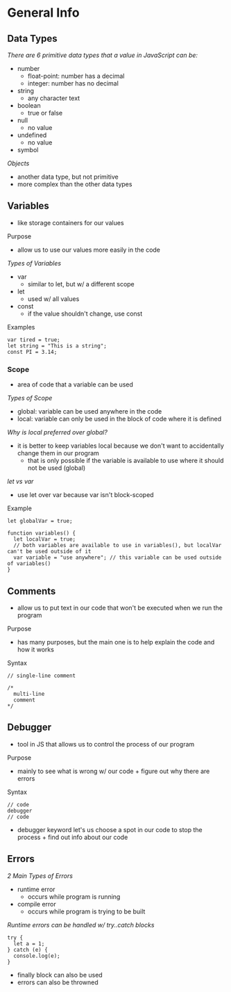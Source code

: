 # General Info
## Data Types
*There are 6 primitive data types that a value in JavaScript can be:*
- number
  - float-point: number has a decimal
  - integer: number has no decimal
- string
  - any character text
- boolean
  - true or false
- null
  - no value
- undefined
  - no value
- symbol

*Objects*
- another data type, but not primitive
- more complex than the other data types  

## Variables
- like storage containers for our values  

Purpose
- allow us to use our values more easily in the code  

*Types of Variables*
- var
  - similar to let, but w/ a different scope
- let
  - used w/ all values
- const
  - if the value shouldn't change, use const  

Examples
```
var tired = true;
let string = "This is a string";
const PI = 3.14;
```

### **Scope**
- area of code that a variable can be used  

*Types of Scope*
- global: variable can be used anywhere in the code
- local: variable can only be used in the block of code where it is defined  

*Why is local preferred over global?*
- it is better to keep variables local because we don't want to accidentally change them in our program
  - that is only possible if the variable is available to use where it should not be used (global)  

*let vs var*
- use let over var because var isn't block-scoped  

Example
```
let globalVar = true;

function variables() {
  let localVar = true;
  // both variables are available to use in variables(), but localVar can't be used outside of it
  var variable = "use anywhere"; // this variable can be used outside of variables()
}
```

## Comments
- allow us to put text in our code that won't be executed when we run the program  

Purpose
- has many purposes, but the main one is to help explain the code and how it works  

Syntax
```
// single-line comment

/*
  multi-line
  comment
*/
```

## Debugger
- tool in JS that allows us to control the process of our program  

Purpose
- mainly to see what is wrong w/ our code + figure out why there are errors  

Syntax
```
// code
debugger
// code
```
- debugger keyword let's us choose a spot in our code to stop the process + find out info about our code  

## Errors
*2 Main Types of Errors*
- runtime error
  - occurs while program is running
- compile error
  - occurs while program is trying to be built  

*Runtime errors can be handled w/ try..catch blocks*
```
try {
  let a = 1;
} catch (e) {
  console.log(e);
}
```
- finally block can also be used
- errors can also be throwned
